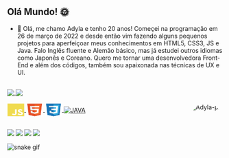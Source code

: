 ## Olá Mundo! 🌞

- 🐹 Olá, me chamo Adyla e tenho 20 anos! Começei na programação em 26 de março de 2022 e desde então vim fazendo alguns pequenos projetos para aperfeiçoar meus conhecimentos em HTML5, CSS3, JS e Java. Falo Inglês fluente e Alemão básico, mas já estudei outros idiomas como Japonês e Coreano. Quero me tornar uma desenvolvedora Front-End e além dos códigos, também sou apaixonada nas técnicas de UX e UI. 

##

<div>
  <a href="https://github.com/AdyHye/github-readme-stats">
    <img height="150" align="center" src="https://github-readme-stats.vercel.app/api?username=AdyHye&show_icons=true&theme=material-palenight" />
  <a href="https://github.com/AdyHye/github-readme-stats">
   <img height="150" align="center" src="https://github-readme-stats.vercel.app/api/top-langs/?username=AdyHye&langs_count=6&layout=compact&theme=material-palenight" />
</div>


<div style="display: inline_block"><br>
  <img align="center" alt="Js" height="30" width="40" src="https://raw.githubusercontent.com/devicons/devicon/master/icons/javascript/javascript-plain.svg">
  <img align="center" alt="HTML" height="30" width="40" src="https://raw.githubusercontent.com/devicons/devicon/master/icons/html5/html5-original.svg">
  <img align="center" alt="CSS" height="30" width="40" src="https://raw.githubusercontent.com/devicons/devicon/master/icons/css3/css3-original.svg">
  <img align="center" alt="JAVA" height="30" width="40" src="https://cdn.jsdelivr.net/gh/devicons/devicon/icons/java/java-plain.svg">
    <img align="right" alt="Adyla-pic" height="150" style="border-radius:50px;" src="https://cdn.discordapp.com/attachments/1066471884826349621/1066472050958532669/adydrawingpic.png">
</div>

##

<div> 
  <a href="https://www.youtube.com/channel/UC0ywYFL0YgtJTvgBrmjfphg" target="_blank"><img src="https://img.shields.io/badge/YouTube-FF0000?style=for-the-badge&logo=youtube&logoColor=white" target="_blank"></a>
  <a href="https://instagram.com/alyx_ady" target="_blank"><img src="https://img.shields.io/badge/-Instagram-%23E4405F?style=for-the-badge&logo=instagram&logoColor=white" target="_blank"></a>
  <a href = "mailto:adylla.goncalvesi@gmail.com"><img src="https://img.shields.io/badge/-Gmail-%23333?style=for-the-badge&logo=gmail&logoColor=white" target="_blank"></a>
  <a href="https://www.linkedin.com/in/adyla-almeida-a1987a248/" target="_blank"><img src="https://img.shields.io/badge/-LinkedIn-%230077B5?style=for-the-badge&logo=linkedin&logoColor=white" target="_blank"></a> 
</div>


![snake gif](https://github.com/AdyHye/AdyHye/blob/output/github-contribution-grid-snake.svg)



